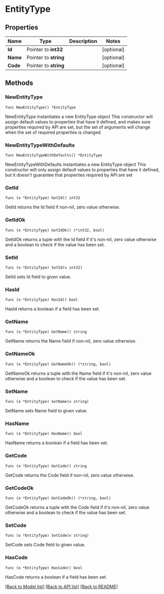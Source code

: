 # EntityType

## Properties

Name | Type | Description | Notes
------------ | ------------- | ------------- | -------------
**Id** | Pointer to **int32** |  | [optional] 
**Name** | Pointer to **string** |  | [optional] 
**Code** | Pointer to **string** |  | [optional] 

## Methods

### NewEntityType

`func NewEntityType() *EntityType`

NewEntityType instantiates a new EntityType object
This constructor will assign default values to properties that have it defined,
and makes sure properties required by API are set, but the set of arguments
will change when the set of required properties is changed

### NewEntityTypeWithDefaults

`func NewEntityTypeWithDefaults() *EntityType`

NewEntityTypeWithDefaults instantiates a new EntityType object
This constructor will only assign default values to properties that have it defined,
but it doesn't guarantee that properties required by API are set

### GetId

`func (o *EntityType) GetId() int32`

GetId returns the Id field if non-nil, zero value otherwise.

### GetIdOk

`func (o *EntityType) GetIdOk() (*int32, bool)`

GetIdOk returns a tuple with the Id field if it's non-nil, zero value otherwise
and a boolean to check if the value has been set.

### SetId

`func (o *EntityType) SetId(v int32)`

SetId sets Id field to given value.

### HasId

`func (o *EntityType) HasId() bool`

HasId returns a boolean if a field has been set.

### GetName

`func (o *EntityType) GetName() string`

GetName returns the Name field if non-nil, zero value otherwise.

### GetNameOk

`func (o *EntityType) GetNameOk() (*string, bool)`

GetNameOk returns a tuple with the Name field if it's non-nil, zero value otherwise
and a boolean to check if the value has been set.

### SetName

`func (o *EntityType) SetName(v string)`

SetName sets Name field to given value.

### HasName

`func (o *EntityType) HasName() bool`

HasName returns a boolean if a field has been set.

### GetCode

`func (o *EntityType) GetCode() string`

GetCode returns the Code field if non-nil, zero value otherwise.

### GetCodeOk

`func (o *EntityType) GetCodeOk() (*string, bool)`

GetCodeOk returns a tuple with the Code field if it's non-nil, zero value otherwise
and a boolean to check if the value has been set.

### SetCode

`func (o *EntityType) SetCode(v string)`

SetCode sets Code field to given value.

### HasCode

`func (o *EntityType) HasCode() bool`

HasCode returns a boolean if a field has been set.


[[Back to Model list]](../README.md#documentation-for-models) [[Back to API list]](../README.md#documentation-for-api-endpoints) [[Back to README]](../README.md)


